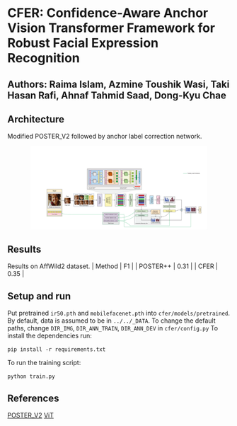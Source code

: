 # CFER: Confidence-Aware Anchor Vision Transformer Framework for Robust Facial Expression Recognition
## Authors: Raima Islam, Azmine Toushik Wasi, Taki Hasan Rafi, Ahnaf Tahmid Saad, Dong-Kyu Chae

## Architecture
Modified POSTER_V2 followed by anchor label correction network.
<p align="center">
  <img src="images/architecture.png" width="400"/>
</p>

## Results
Results on AffWild2 dataset.
| Method   | F1   |
| POSTER++ | 0.31 |
| CFER     | 0.35 |

## Setup and run
Put pretrained `ir50.pth` and `mobilefacenet.pth` into `cfer/models/pretrained`.
By default, data is assumed to be in `../../_DATA`.
To change the default paths, change `DIR_IMG`, `DIR_ANN_TRAIN`, `DIR_ANN_DEV` in `cfer/config.py`
To install the dependencies run:
```
pip install -r requirements.txt
```
To run the training script:
```
python train.py
```

## References
[POSTER_V2](https://github.com/talented-q/poster_v2)
[ViT](https://github.com/huggingface/pytorch-image-models)
